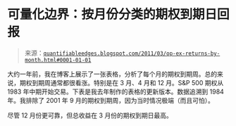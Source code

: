 <!--yml

类别：未分类

日期：2024 年 05 月 18 日 08:59:51

-->

# 可量化边界：按月份分类的期权到期日回报

> 来源：[`quantifiableedges.blogspot.com/2011/03/op-ex-returns-by-month.html#0001-01-01`](http://quantifiableedges.blogspot.com/2011/03/op-ex-returns-by-month.html#0001-01-01)

大约一年前，我在博客上展示了一张表格，分析了每个月的期权到期周。总的来说，期权到期周通常都很看涨。特别是在 3 月、4 月和 12 月。S&P 500 期权从 1983 年中期开始交易。下表是我去年制作的表格的更新版本。数据追溯到 1984 年。我排除了 2001 年 9 月的期权到期周，因为当时情况极端（而且可怕）。

尽管 12 月份更可靠，但总收益在 3 月份的期权到期日最高。
